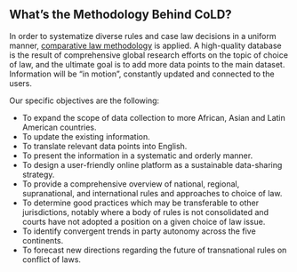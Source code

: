 ## What’s the Methodology Behind CoLD?

In order to systematize diverse rules and case law decisions in a uniform manner, [comparative law methodology](/learn?tab=methodology#questionnaire) is applied. A high-quality database is the result of comprehensive global research efforts on the topic of choice of law, and the ultimate goal is to add more data points to the main dataset. Information will be “in motion”, constantly updated and connected to the users.

Our specific objectives are the following:

- To expand the scope of data collection to more African, Asian and Latin American countries.
- To update the existing information.
- To translate relevant data points into English.
- To present the information in a systematic and orderly manner.
- To design a user-friendly online platform as a sustainable data-sharing strategy.
- To provide a comprehensive overview of national, regional, supranational, and international rules and approaches to choice of law.
- To determine good practices which may be transferable to other jurisdictions, notably where a body of rules is not consolidated and courts have not adopted a position on a given choice of law issue.
- To identify convergent trends in party autonomy across the five continents.
- To forecast new directions regarding the future of transnational rules on conflict of laws.
